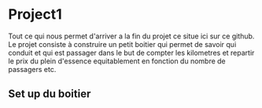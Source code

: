 # Project1
Tout ce qui nous permet d'arriver a la fin du projet ce situe ici sur ce github.
Le projet consiste à construire un petit boitier qui permet de savoir qui conduit et qui est passager dans le but de compter les kilometres et repartir le prix du plein d'essence equitablement en fonction du nombre de passagers etc.


## Set up du boitier
